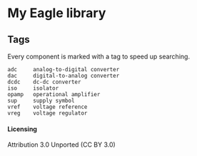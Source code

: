 # My Eagle library

## Tags

Every component is marked with a tag to speed up searching.

    adc     analog-to-digital converter
    dac     digital-to-analog converter
    dcdc    dc-dc converter
    iso     isolator
    opamp   operational amplifier
    sup     supply symbol
    vref    voltage reference
    vreg    voltage regulator

#### Licensing

Attribution 3.0 Unported (CC BY 3.0)
